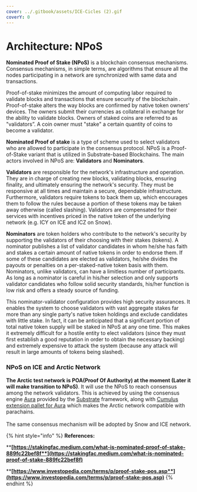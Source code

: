 ```yaml
---
cover: ../.gitbook/assets/ICE-Cicles (2).gif
coverY: 0
---
```


# Architecture: NPoS

**Nominated Proof of Stake (NPoS)** is a blockchain consensus mechanisms. Consensus mechanisms, in simple terms, are algorithms that ensure all the nodes participating in a network are synchronized with same data and transactions.

Proof-of-stake minimizes the amount of computing labor required to validate blocks and transactions that ensure security of the blockchain . Proof-of-stake alters the way blocks are confirmed by native token owners' devices. The owners submit their currencies as collateral in exchange for the ability to validate blocks. Owners of staked coins are referred to as "validators”. A coin owner must "stake" a certain quantity of coins to become a validator.

**Nominated Proof of stake** is a type of scheme used to select validators who are allowed to participate in the consensus protocol. NPoS is a Proof-of-Stake variant that is utilized in Substrate-based Blockchains. The main actors involved in NPoS are: **Validators** and **Nominators**.

**Validators** are responsible for the network's infrastructure and operation. They are in charge of creating new blocks, validating blocks, ensuring finality, and ultimately ensuring the network's security. They must be responsive at all times and maintain a secure, dependable infrastructure. Furthermore, validators require tokens to back them up, which encourages them to follow the rules because a portion of these tokens may be taken away otherwise (called slashing). Validators are compensated for their services with incentives priced in the native token of the underlying network (e.g. ICY on ICE and ICZ on Snow).

**Nominators** are token holders who contribute to the network's security by supporting the validators of their choosing with their stakes (tokens). A nominator publishes a list of validator candidates in whom he/she has faith and stakes a certain amount of native tokens in order to endorse them. If some of these candidates are elected as validators, he/she divides the payouts or penalties on a per-staked-native token basis with them. Nominators, unlike validators, can have a limitless number of participants. As long as a nominator is careful in his/her selection and only supports validator candidates who follow solid security standards, his/her function is low risk and offers a steady source of funding.

This nominator-validator configuration provides high security assurances. It enables the system to choose validators with vast aggregate stakes far more than any single party's native token holdings and exclude candidates with little stake. In fact, it can be anticipated that a significant portion of total native token supply will be staked in NPoS at any one time. This makes it extremely difficult for a hostile entity to elect validators (since they must first establish a good reputation in order to obtain the necessary backing) and extremely expensive to attack the system (because any attack will result in large amounts of tokens being slashed).

### **NPoS on ICE and Arctic Network**

**The Arctic test network is POA(Proof Of Authority) at the moment (Later it will make transition to NPoS)**. It will use the NPoS to reach consensus among the network validators. This is achieved by using the consensus engine [Aura](https://docs.substrate.io/v3/advanced/consensus/#aura)  provided by the [Substrate](https://substrate.io/)  framework, along with [Cumulus extension pallet for Aura](https://paritytech.github.io/cumulus/cumulus\_pallet\_aura\_ext/index.html) which makes the Arctic network compatible with parachains.\
\
The same consensus mechanism will be adopted by Snow and ICE network.

{% hint style="info" %}
**References:**

****[**https://stakingfac.medium.com/what-is-nominated-proof-of-stake-889fc22bef8f**](https://stakingfac.medium.com/what-is-nominated-proof-of-stake-889fc22bef8f)****

****[**https://www.investopedia.com/terms/p/proof-stake-pos.asp**](https://www.investopedia.com/terms/p/proof-stake-pos.asp)****
{% endhint %}
